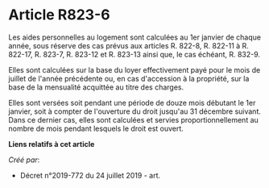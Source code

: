 # Article R823-6

Les aides personnelles au logement sont calculées au 1er janvier de chaque année, sous réserve des cas prévus aux articles R.
822-8, R. 822-11 à R. 822-17, R. 823-7, R. 823-12 et R. 823-13 ainsi que, le cas échéant, R. 832-9.

Elles sont calculées sur la base du loyer effectivement payé pour le mois de juillet de l'année précédente ou, en cas
d'accession à la propriété, sur la base de la mensualité acquittée au titre des charges.

Elles sont versées soit pendant une période de douze mois débutant le 1er janvier, soit à compter de l'ouverture du droit
jusqu'au 31 décembre suivant. Dans ce dernier cas, elles sont calculées et servies proportionnellement au nombre de mois
pendant lesquels le droit est ouvert.

**Liens relatifs à cet article**

_Créé par_:

  - Décret n°2019-772 du 24 juillet 2019 - art.
